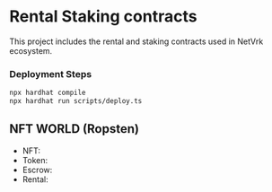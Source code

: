 # Rental Staking contracts

This project includes the rental and staking contracts used in NetVrk ecosystem.

### Deployment Steps

```bash
npx hardhat compile
npx hardhat run scripts/deploy.ts
```

## NFT WORLD (Ropsten)

- NFT:
- Token:
- Escrow:
- Rental:
